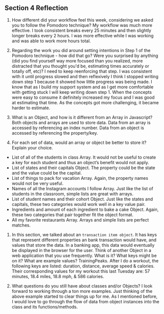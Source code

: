 ## Section 4 Reflection

1. How different did your workflow feel this week, considering we asked you to follow the Pomodoro technique?
My workflow was much more effective. I took consistent breaks every 25 minutes and then slightly longer breaks every 2 hours. I was more effective while I was working and was able to work more hours total.


1. Regarding the work you did around setting intentions in Step 1 of the Pomodoro technique - how did that go? Were you surprised by anything (did you find yourself way more focused than you realized, more distracted that you thought you'd be, estimating times accurately or totally off, etc)?
I need to keep reenforcing that step. I was consistent with it until progress slowed and then reflexively I think I stopped writing down step 1 because it showed how little progress was being made. I know that as I build my support system and as I get more comfortable with getting stuck I will keep writing down step 1. When the concepts were easy to consume it definitely increased my focus and I was good at estimating that time. As the concepts got more challenging, it became harder to estimate.

1. What is an Object, and how is it different from an Array in Javascript?
Both objects and arrays are used to store data. Data from an array is accessed by referencing an index number. Data from an object is accessed by referencing the property/key.

1. For each set of data, would an array or object be better to store it? Explain your choice.

  * List of all of the students in class
  Array. It would not be useful to create a key for each student and thus an object’s benefit would not apply.
  * List of states and their capitals
  Object. The property could be the state and the value could be the capital.
  * List of things to pack for vacation
  Array. Again, the property names would not be very useful.
  * Names of all the Instagram accounts I follow
  Array. Just like the list of students in the classroom, simple lists are great with arrays.
  * List of student names and their cohort
  Object. Just like the states and capitals, these two categories would work well in a key value pair.
  * Ingredients and amount of each ingredient to bake a cake
  Object. Again, these two categories that pair together fit the object format.
  * All my favorite restaurants
  Array. Arrays and simple lists are perfect matches.


1. In this section, we talked about an `transaction item object`. It has keys that represent different properties an bank transaction would have, and values that store the data. In a banking app, this data would eventually be displayed in the browser for the user. Think of another Object in a web application that you use frequently. What is it? What keys might be on it? What are example values?
TrainingPeaks.
After I do a workout, the following keys are listed: duration, distance, average speed & calories.
Their corresponding values for my workout this last Tuesday are: 57 minutes, 18.4 miles, 18.8 mph, & 586 calories.

1. What questions do you still have about classes and/or Objects?
I look forward to working through a ton more examples. Just thinking of the above example started to clear things up for me. As I mentioned before, I would love to go through the flow of data from object instances into the class and its functions/methods.
